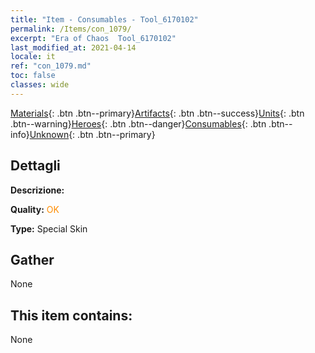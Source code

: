 ```yaml
---
title: "Item - Consumables - Tool_6170102"
permalink: /Items/con_1079/
excerpt: "Era of Chaos  Tool_6170102"
last_modified_at: 2021-04-14
locale: it
ref: "con_1079.md"
toc: false
classes: wide
---
```

 [Materials](/it/Items/){: .btn .btn--primary}[Artifacts](/it/Items/Artifacts/){: .btn .btn--success}[Units](/it/Items/Units/){: .btn .btn--warning}[Heroes](/it/Items/Heroes/){: .btn .btn--danger}[Consumables](/it/Items/Consumables/){: .btn .btn--info}[Unknown](/it/Items/Unknown/){: .btn .btn--primary}

## Dettagli
 **Descrizione:** 

 **Quality:** <span style="color: #FF8C00">OK</span>

 **Type:** Special Skin

## Gather

  None

## This item contains:

  None

